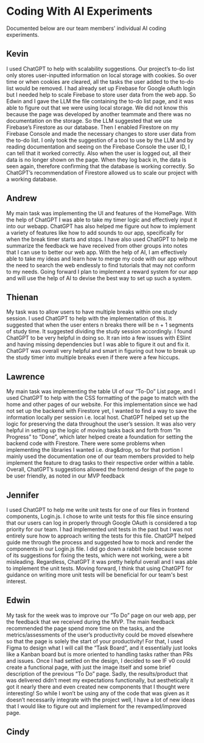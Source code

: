 # Coding With AI Experiments
Documented below are our team members' individual AI coding experiments.

## Kevin
I used ChatGPT to help with scalability suggestions. Our project’s to-do list only stores user-inputted information on local storage with cookies. So over time or when cookies are cleared, all the tasks the user added to the to-do list would be removed. I had already set up Firebase for Google oAuth login but I needed help to scale Firebase to store user data from the web app. So Edwin and I gave the LLM the file containing the to-do list page, and it was able to figure out that we were using local storage. We did not know this because the page was developed by another teammate and there was no documentation on the storage. So the LLM suggested that we use Firebase’s Firestore as our database. Then I enabled Firestore on my Firebase Console and made the necessary changes to store user data from the to-do list. I only took the suggestion of a tool to use by the LLM and by reading documentation and seeing on the Firebase Console the user ID, I can tell that it worked correctly. Also when the user is logged out, all their data is no longer shown on the page. When they log back in, the data is seen again, therefore confirming that the database is working correctly. So ChatGPT’s recommendation of Firestore allowed us to scale our project with a working database.


## Andrew
My main task was implementing the UI and features of the HomePage. With the help of ChatGPT I was able to take my timer logic and effectively input it into our webapp. ChatGPT has also helped me figure out how to implement a variety of features like how to add sounds to our app, specifically for when the break timer starts and stops. I have also used ChatGPT to help me summarize the feedback we have received from other groups into notes that I can use to better our web app. With the help of AI, I am effectively able to take my ideas and learn how to merge my code with our app without the need to search the web endlessly to find tutorials that may not conform to my needs. Going forward I plan to implement a reward system for our app and will use the help of AI to devise the best way to set up such a system.


## Thienan
My task was to allow users to have multiple breaks within one study session. I used ChatGPT to help with the implementation of this. It suggested that when the user enters n breaks there will be n + 1 segments of study time. It suggested dividing the study session accordingly. I found ChatGPT to be very helpful in doing so. It ran into a few issues with ESlint and having missing dependencies but I was able to figure it out and fix it. ChatGPT was overall very helpful and smart in figuring out how to break up the study timer into multiple breaks even if there were a few hiccups.


## Lawrence
My main task was implementing the table UI of our “To-Do” List page, and I used ChatGPT to help with the CSS formatting of the page to match with the home and other pages of our website. For this implementation since we had not set up the backend with Firestore yet, I wanted to find a way to save the information locally per session i.e. local host. ChatGPT helped set up the logic for preserving the data throughout the user’s session. It was also very helpful in setting up the logic of moving tasks back and forth from “In Progress” to “Done”, which later helped create a foundation for setting the backend code with Firestore. There were some problems when implementing the libraries I wanted i.e. drag&drop, so for that portion I mainly used the documentation one of our team members provided to help implement the feature to drag tasks to their respective order within a table. Overall, ChatGPT’s suggestions allowed the frontend design of the page to be user friendly, as noted in our MVP feedback  


## Jennifer
I used ChatGPT to help me write unit tests for one of our files in frontend components, Login.js. I chose to write unit tests for this file since ensuring that our users can log in properly through Google OAuth is considered a top priority for our team. I had implemented unit tests in the past but I was not entirely sure how to approach writing the tests for this file. ChatGPT helped guide me through the process and suggested how to mock and render the components in our Login.js file. I did go down a rabbit hole because some of its suggestions for fixing the tests, which were not working, were a bit misleading. Regardless, ChatGPT it was pretty helpful overall and I was able to implement the unit tests. Moving forward, I think that using ChatGPT for guidance on writing more unit tests will be beneficial for our team's best interest. 


## Edwin
My task for the week was to improve our “To Do” page on our web app, per the feedback that we received during the MVP. The main feedback recommended the page spend more time on the tasks, and the metrics/assessments of the user’s productivity could be moved elsewhere so that the page is solely the start of your productivity! For that, I used Figma to design what I will call the “Task Board”, and it essentially just looks like a Kanban board but is more oriented to handling tasks rather than PRs and issues. Once I had settled on the design, I decided to see IF v0 could create a functional page, with just the image itself and some brief description of the previous “To Do” page. Sadly, the results/product that was delivered didn’t meet my expectations functionally, but aesthetically it got it nearly there and even created new components that I thought were interesting! So while I won’t be using any of the code that was given as it doesn’t necessarily integrate with the project well, I have a lot of new ideas that I would like to figure out and implement for the revamped/improved page.


## Cindy
